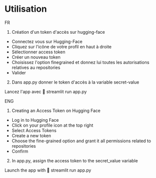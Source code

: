 # Utilisation
FR
1. Création d'un token d'accès sur hugging-face
- Connectez vous sur Hugging-Face
- Cliquez sur l'icône de votre profil en haut à droite
- Sélectionner access token
- Créer un nouveau token
- Choisissez l'option finegrained et donnez lui toutes les autorisations relatives au repositories
- Valider

2. Dans app.py donner le token d'accès à la variable secret-value

Lancez l'app avec 🚀
  streamlit run app.py

ENG 
1. Creating an Access Token on Hugging Face
- Log in to Hugging Face
- Click on your profile icon at the top right
- Select Access Tokens
- Create a new token
- Choose the fine-grained option and grant it all permissions related to repositories
- Confirm

2. In app.py, assign the access token to the secret_value variable
   
Launch the app with  🚀
  streamlit run app.py
